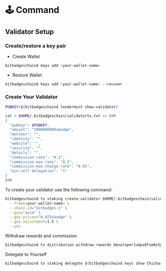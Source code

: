 # 🕹️ Command

## Validator Setup

### Create/restore a key pair[​](https://docs.wardenprotocol.org/operate-a-node/create-a-validator#1-createrestore-a-key-pair) <a href="#id-1-createrestore-a-key-pair" id="id-1-createrestore-a-key-pair"></a>

* Create Wallet

```bash
bitbadgeschaind keys add <your-wallet-name>
```

* Restore Wallet

```bash
bitbadgeschaind keys add <your-wallet-name> --recover
```

### Create Your Validator <a href="#create-your-validator" id="create-your-validator"></a>

```bash
PUBKEY=$(bitbadgeschaind tendermint show-validator)

cat > $HOME/.bitbadgeschain/validatortx.txt << EOM
{
  "pubkey": $PUBKEY,
  "amount": "1000000000ubadge",
  "moniker": "",
  "identity": "", 
  "website": "",
  "security": "",
  "details": "",
  "commission-rate": "0.1",
  "commission-max-rate": "0.2",
  "commission-max-change-rate": "0.01",
  "min-self-delegation": "1"
}
EOM
```

To create your validator use the following command:

```bash
bitbadgeschaind tx staking create-validator $HOME/.bitbadgeschain/validatortx.txt \
  --from=<your-wallet-name> \
  --chain-id="bitbadges-1" \
  --gas="auto" \
  --gas-prices="0.025ubadge" \
  --gas-adjustment=1.5 \
  --yes

```

Withdraw rewards and commission

```bash
bitbadgeschaind tx distribution withdraw-rewards bbvaloper1umps8fsm0s5g2s87y79m74szr8ayf8kcv53qmc --from Chicharito --commission --chain-id bitbadges-1 --gas auto --gas-adjustment 1.5 --gas-prices 21ubadge -y
```

Delegate to Yourself

```bash
bitbadgeschaind tx staking delegate $(bitbadgeschaind keys show Chicharito --bech val -a) 65000000000ubadge --from Chicharito --chain-id bitbadges-1 --gas auto --gas-adjustment 1.5 --gas-prices 21ubadge -y
```



[\
](https://docs.provewithryd.xyz/mainnet/bitbadges/snapshot-and-state-sync)
